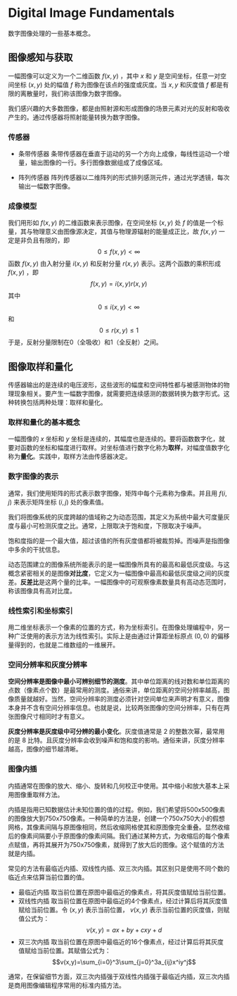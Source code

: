 # Digital Image Fundamentals
数字图像处理的一些基本概念。

## 图像感知与获取
一幅图像可以定义为一个二维函数 $f(x,y)$ ，其中 $x$ 和 $y$ 是空间坐标，任意一对空间坐标 $(x,y)$ 处的幅值 $f$ 称为图像在该点的强度或灰度。当 $x,y$ 和灰度值 $f$ 都是有限的离散量时，我们称该图像为数字图像。

我们感兴趣的大多数图像，都是由照射源和形成图像的场景元素对光的反射和吸收产生的。通过传感器将照射能量转换为数字图像。


### 传感器
- 条带传感器
条带传感器在垂直于运动的另一个方向上成像，每线性运动一个增量，输出图像的一行。多行图像数据组成了成像区域。

- 阵列传感器
阵列传感器以二维阵列的形式排列感测元件，通过光学透镜，每次输出一幅数字图像。

### 成像模型
我们用形如 $f(x,y)$ 的二维函数来表示图像，在空间坐标 $(x,y)$ 处 $f$ 的值是一个标量，其与物理意义由图像源决定，其值与物理源辐射的能量成正比，故 $f(x,y)$ 一定是非负且有限的，即 $$0 \leq f(x,y) < \infty$$ 函数 $f(x,y)$ 由入射分量 $i(x,y)$ 和反射分量 $r(x,y)$ 表示。这两个函数的乘积形成 $f(x,y)$ ，即 $$f(x,y)=i(x,y)r(x,y)$$ 其中 $$0 \leq i(x,y) < \infty$$ 和 $$0 \leq r(x,y) \leq 1$$ 于是，反射分量限制在0（全吸收）和1（全反射）之间。

## 图像取样和量化
传感器输出的是连续的电压波形，这些波形的幅度和空间特性都与被感测物体的物理现象相关。要产生一幅数字图像，就需要把连续感测的数据转换为数字形式。这种转换包括两种处理：取样和量化。

### 取样和量化的基本概念
一幅图像的 $x$ 坐标和 $y$ 坐标是连续的，其幅度也是连续的。要将函数数字化，就要对函数的坐标和幅度进行取样。对坐标值进行数字化称为**取样**，对幅度值数字化称为**量化**。实践中，取样方法由传感器决定。

### 数字图像的表示
通常，我们使用矩阵的形式表示数字图像，矩阵中每个元素称为像素。并且用 $f(i,j)$ 来表示矩阵坐标 $(i,j)$ 处的像素值。

我们将图像系统的灰度跨越的值域称之为动态范围，其定义为系统中最大可度量灰度与最小可检测灰度之比。通常，上限取决于饱和度，下限取决于噪声。

饱和度指的是一个最大值，超过该值的所有灰度值都将被裁剪掉。而噪声是指图像中多余的干扰信息。

动态范围建立的图像系统所能表示的是一幅图像所具有的最高和最低灰度级。与这概念紧密相关的是图像**对比度**，它定义为一幅图像中最高和最低灰度级之间的灰度差。**反差比**是这两个量的比率。一幅图像中的可观察像素数量具有高动态范围时，称该图像具有高对比度。

### 线性索引和坐标索引
用二维坐标表示一个像素的位置的方式，称为坐标索引。在图像处理编程中，另一种广泛使用的表示方法为线性索引。实际上是由通过计算距坐标原点 $(0,0)$ 的偏移量得到的，也就是二维数组的一维展开。

### 空间分辨率和灰度分辨率
**空间分辨率是图像中最小可辨别细节的测度**。其中单位距离的线对数和单位距离的点数（像素点个数）是最常用的测度。通俗来讲，单位距离的空间分辨率越高，图像质量就越好。当然，空间分辨率的测度必须针对空间单位来声明才有意义，图像本身并不含有空间分辨率信息。也就是说，比较两张图像的空间分辨率，只有在两张图像尺寸相同时才有意义。

**灰度分辨率是灰度级中可分辨的最小变化**。灰度值通常是 $2$ 的整数次幂，最常用的是 $8$ 比特。且灰度分辨率会收到噪声和饱和度的影响。通俗来讲，灰度分辨率越高，图像的细节越清晰。

### 图像内插
内插通常在图像的放大、缩小、旋转和几何校正中使用。其中缩小和放大基本上采用图像重取样方法。

内插是指用已知数据估计未知位置的值的过程。例如，我们希望将500x500像素的图像放大到750x750像素。一种简单的方法是，创建一个750x750大小的假想网格，其像素间隔与原图像相同，然后收缩网格使其和原图像完全重叠。显然收缩后的像素间隔要小于原图像的像素间隔。我们通过某种方式，为收缩后的每个像素点赋值，再将其展开为750x750像素，就得到了放大后的图像。这个赋值的方法就是内插。

常见的方法有最临近内插、双线性内插、双三次内插。其区别只是使用不同个数的临近点来估算当前位置的值。

- 最临近内插
取当前位置在原图中最临近的像素点，将其灰度值赋给当前位置。
- 双线性内插
取当前位置在原图中最临近的4个像素点，经过计算后将其灰度值赋给当前位置。令 $(x,y)$ 表示当前位置， $v(x,y)$ 表示当前位置的灰度值，则赋值公式为： $$v(x,y)=ax+by+cxy+d$$ 
- 双三次内插
取当前位置在原图中最临近的16个像素点，经过计算后将其灰度值赋给当前位置。其赋值公式为： $$v(x,y)=\sum_{i=0}^3\sum_{j=0}^3a_{ij}x^iy^j$$ 

通常，在保留细节方面，双三次内插强于双线性内插强于最临近内插，双三次内插是商用图像编辑程序常用的标准内插方法。